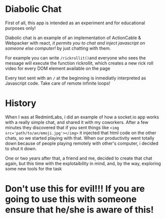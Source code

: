 # Diabolic Chat

First of all, this app is intended as an experiment and for educational purposes only!

Diabolic chat is an example of an implementation of ActionCable & Webpacker with react, *it permits you to chat and inject javascript on someone else computer!* by just chatting with them.

For example you can write `/rickrollit()`and everyone who sees the message will execute the function rickrollit, which creates a new rick roll video for every DOM element available on the page

Every text sent with an `/` at the beginning is inmediatly interpreted as Javascript code. Take care of remote infinite loops!

# History

When I was at RedmintLabs, i did an example of how a socket.io app works with a really simple chat, and shared it with my coworkers. After a few minutes they discovered that if you sent things like `<img src='path/to/an/emoji.jpg'></img>` it injected that html code on the other chats, so we started playing with that. When our productivity went totally down because of people playing remotely with other's computer, i decided to shut it down.

One or two years after that, a friend and me, decided to create that chat again, but this time with the explotaibility in mind, and, by the way, exploring some new tools for the task

# Don't use this for evil!!! If you are going to use this with someone ensure that he/she is aware of this! 
